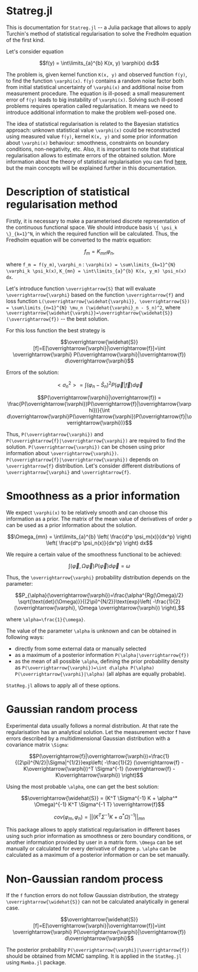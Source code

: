 # Statreg.jl

This is documentation for `Statreg.jl` -- a Julia package that allows to apply Turchin's method of statistical regularisation to solve the Fredholm equation of the first kind.


Let's consider equation

```math
f(y) = \int\limits_{a}^{b} K(x, y) \varphi(x) dx
```

 The problem is, given kernel function ``K(x, y)`` and observed function ``f(y)``, to find the function ``\varphi(x)``. ``f(y)`` contains a random noise factor both from initial statistical uncertainty of ``\varphi(x)`` and additional noise from measurement procedure.
The equation is ill-posed: a small measurement error of ``f(y)`` leads to big instability of ``\varphi(x)``. Solving such ill-posed problems requires operation called regularisation. It means we need to introduce additional information to make the problem well-posed one.

The idea of statistical regularisation is related to the Bayesian statistics approach: unknown statistical value ``\varphi(x)`` could be reconstructed using measured value ``f(y)``, kernel ``K(x, y)`` and some prior information about ``\varphi(x)`` behaviour: smoothness, constraints on boundary conditions, non-negativity, etc.
Also, it is important to note that statistical regularisation allows to estimate errors of the obtained solution. More information about the theory of statistical regularisation you can find [here](https://www.epj-conferences.org/articles/epjconf/abs/2018/12/epjconf_ayss2018_07005/epjconf_ayss2018_07005.html), but the main concepts will be explained further in this documentation.

# Description of statistical regularisation method

Firstly, it is necessary to make a parameterised discrete representation of the continuous functional space. We should introduce basis ``\{ \psi_k \}_{k=1}^N``, in which the required function will be calculated. Thus, the Fredholm equation will be сonverted to the matrix equation:

```math
f_m = K_{mn} \varphi_n,
```
where ``f_m = f(y_m)``,  ``\varphi_n`` :  ``\varphi(x) = \sum\limits_{k=1}^{N} \varphi_k \psi_k(x)``,  ``K_{mn} = \int\limits_{a}^{b} K(x, y_m) \psi_n(x) dx``.

Let's introduce function ``\overrightarrow{S}`` that will evaluate ``\overrightarrow{\varphi}`` based on the function ``\overrightarrow{f}`` and loss function ``L(\overrightarrow{\widehat{\varphi}}, \overrightarrow{S}) = \sum\limits_{n=1}^{N} \mu_n (\widehat{\varphi}_n - S_n)^2``, where ``\overrightarrow{\widehat{\varphi}}=\overrightarrow{\widehat{S}}(\overrightarrow{f})`` -- the best solution.

For this loss function the best strategy is

```math
\overrightarrow{\widehat{S}}[f]=E[\overrightarrow{\varphi}|\overrightarrow{f}]=\int \overrightarrow{\varphi} P(\overrightarrow{\varphi}|\overrightarrow{f}) d\overrightarrow{\varphi}
```

Errors of the solution:

```math
< \sigma_n^2 > = \int (\varphi_n - \widehat{S}_n)^2 P(\overrightarrow{\varphi}|\overrightarrow{f})d\overrightarrow{\varphi}
```

```math
P(\overrightarrow{\varphi}|\overrightarrow{f}) = \frac{P(\overrightarrow{\varphi})P(\overrightarrow{f}|\overrightarrow{\varphi})}{\int d\overrightarrow{\varphi}P(\overrightarrow{\varphi})P(\overrightarrow{f}|\overrightarrow{\varphi})}
```

Thus, ``P(\overrightarrow{\varphi})`` and ``P(\overrightarrow{f}|\overrightarrow{\varphi})`` are required to find the solution. ``P(\overrightarrow{\varphi})`` can be chosen using prior information about ``\overrightarrow{\varphi})``. ``P(\overrightarrow{f}|\overrightarrow{\varphi})`` depends on ``\overrightarrow{f}`` distribution. Let's consider different distributions of ``\overrightarrow{\varphi}`` and ``\overrightarrow{f}``.

# Smoothness as a prior information

We expect ``\varphi(x)`` to be relatively smooth and can choose this information as a prior.
The matrix of the mean value of derivatives of order ``p`` can be used as a prior information about the solution.
```math
\Omega_{mn} = \int\limits_{a}^{b} \left( \frac{d^p \psi_m(x)}{dx^p} \right) \left( \frac{d^p \psi_n(x)}{dx^p} \right) dx
```

We require a certain value of the smoothness functional to be achieved:

```math
\int (\overrightarrow{\varphi}, \Omega \overrightarrow{\varphi}) P(\overrightarrow{\varphi})d\overrightarrow{\varphi}=\omega
```

Thus, the ``\overrightarrow{\varphi}`` probability distribution depends on the parameter:

```math
P_{\alpha}(\overrightarrow{\varphi})=\frac{\alpha^{Rg(\Omega)/2} \sqrt{\text{det}(\Omega)}}{(2\pi)^{N/2}}\text{exp}\left( -\frac{1}{2} (\overrightarrow{\varphi}, \Omega \overrightarrow{\varphi}) \right),
```
where ``\alpha=\frac{1}{\omega}``.

The value of the parameter ``\alpha`` is unknown and can be obtained in following ways:
* directly from some external data or manually selected
* as a maximum of a posterior information ``P(\alpha|\overrightarrow{f})``
* as the mean of all possible ``\alpha``, defining the prior probability density as ``P(\overrightarrow{\varphi})=\int d\alpha P(\alpha) P(\overrightarrow{\varphi}|\alpha)`` (all alphas are equally probable).

`StatReg.jl` allows to apply all of these options.

# Gaussian random process
Experimental data usually follows a normal distribution. At that rate the regularisation has an analytical solution. Let the measurement vector f have errors described by a multidimensional Gaussian distribution with a covariance matrix ``\Sigma``:
```math
P(\overrightarrow{f}|\overrightarrow{\varphi})=\frac{1}{(2\pi)^{N/2}|\Sigma|^{1/2}}exp\left( -\frac{1}{2} (\overrightarrow{f} - K\overrightarrow{\varphi})^T \Sigma^{-1} (\overrightarrow{f} - K\overrightarrow{\varphi}) \right)
```
Using the most probable ``\alpha``, one can get the best solution:
```math
\overrightarrow{\widehat{S}} = (K^T \Sigma^{-1} K + \alpha^* \Omega)^{-1} K^T \Sigma^{-1 T} \overrightarrow{f}
```

```math
cov(\varphi_m, \varphi_n) = ||(K^T \Sigma^{-1} K + \alpha^* \Omega)^{-1}||_{mn}
```

This package allows to apply statistical regularisation in different bases using such prior information as smoothness or zero boundary conditions, or another information provided by user in a matrix form. ``\Omega`` can be set manually or calculated for every derivative  of degree ``p``. ``\alpha`` can be calculated as a maximum of a posterior information or can be set manually.


# Non-Gaussian random process
If the ``f`` function errors do not follow Gaussian distribution, the strategy ``\overrightarrow{\widehat{S}}`` can not be calculated analytically in general case.
```math
\overrightarrow{\widehat{S}}[f]=E[\overrightarrow{\varphi}|\overrightarrow{f}]=\int \overrightarrow{\varphi} P(\overrightarrow{\varphi}|\overrightarrow{f}) d\overrightarrow{\varphi}
```
The posterior probability ``P(\overrightarrow{\varphi}|\overrightarrow{f})`` should be obtained from MCMC sampling. It is applied in the `StatReg.jl` using `Mamba.jl` package.

